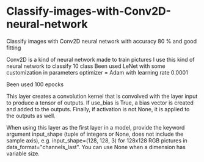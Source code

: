 # Classify-images-with-Conv2D-neural-network
Classify images with Conv2D neural  network with accuracy 80 % and good fitting 

Conv2D is a kind of neural network made to train pictures 
I use this kind of neural network to classify 10 class
Been used LeNet with some customization in parameters
optimizer = Adam with learning rate 0.0001 

Been used 100 epocks 

This layer creates a convolution kernel that is convolved with the layer input to produce a tensor of outputs. If use_bias is True, a bias vector is created and added to the outputs. Finally, if activation is not None, it is applied to the outputs as well.

When using this layer as the first layer in a model, provide the keyword argument input_shape (tuple of integers or None, does not include the sample axis), e.g. input_shape=(128, 128, 3) for 128x128 RGB pictures in data_format="channels_last". You can use None when a dimension has variable size.
